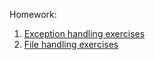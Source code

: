 Homework:
1. <a href="https://www.w3resource.com/python-exercises/python-exception-handling-exercises.php">Exception handling exercises</a>
2. <a href="https://www.w3resource.com/python-exercises/file/">File handling exercises</a>
